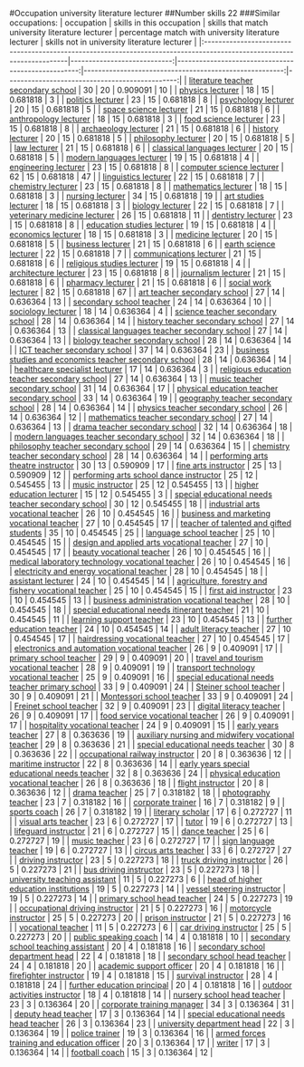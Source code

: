 #Occupation university literature lecturer
##Number skills 22
###Similar occupations:
| occupation                                                                                                            |   skills in this occupation |   skills that match university literature lecturer |   percentage match with university literature lecturer |   skills not in university literature lecturer |
|:----------------------------------------------------------------------------------------------------------------------|----------------------------:|---------------------------------------------------:|-------------------------------------------------------:|-----------------------------------------------:|
| [literature teacher secondary school](literature_teacher_secondary_school.md)                                         |                          30 |                                                 20 |                                               0.909091 |                                             10 |
| [physics lecturer](physics_lecturer.md)                                                                               |                          18 |                                                 15 |                                               0.681818 |                                              3 |
| [politics lecturer](politics_lecturer.md)                                                                             |                          23 |                                                 15 |                                               0.681818 |                                              8 |
| [psychology lecturer](psychology_lecturer.md)                                                                         |                          20 |                                                 15 |                                               0.681818 |                                              5 |
| [space science lecturer](space_science_lecturer.md)                                                                   |                          21 |                                                 15 |                                               0.681818 |                                              6 |
| [anthropology lecturer](anthropology_lecturer.md)                                                                     |                          18 |                                                 15 |                                               0.681818 |                                              3 |
| [food science lecturer](food_science_lecturer.md)                                                                     |                          23 |                                                 15 |                                               0.681818 |                                              8 |
| [archaeology lecturer](archaeology_lecturer.md)                                                                       |                          21 |                                                 15 |                                               0.681818 |                                              6 |
| [history lecturer](history_lecturer.md)                                                                               |                          20 |                                                 15 |                                               0.681818 |                                              5 |
| [philosophy lecturer](philosophy_lecturer.md)                                                                         |                          20 |                                                 15 |                                               0.681818 |                                              5 |
| [law lecturer](law_lecturer.md)                                                                                       |                          21 |                                                 15 |                                               0.681818 |                                              6 |
| [classical languages lecturer](classical_languages_lecturer.md)                                                       |                          20 |                                                 15 |                                               0.681818 |                                              5 |
| [modern languages lecturer](modern_languages_lecturer.md)                                                             |                          19 |                                                 15 |                                               0.681818 |                                              4 |
| [engineering lecturer](engineering_lecturer.md)                                                                       |                          23 |                                                 15 |                                               0.681818 |                                              8 |
| [computer science lecturer](computer_science_lecturer.md)                                                             |                          62 |                                                 15 |                                               0.681818 |                                             47 |
| [linguistics lecturer](linguistics_lecturer.md)                                                                       |                          22 |                                                 15 |                                               0.681818 |                                              7 |
| [chemistry lecturer](chemistry_lecturer.md)                                                                           |                          23 |                                                 15 |                                               0.681818 |                                              8 |
| [mathematics lecturer](mathematics_lecturer.md)                                                                       |                          18 |                                                 15 |                                               0.681818 |                                              3 |
| [nursing lecturer](nursing_lecturer.md)                                                                               |                          34 |                                                 15 |                                               0.681818 |                                             19 |
| [art studies lecturer](art_studies_lecturer.md)                                                                       |                          18 |                                                 15 |                                               0.681818 |                                              3 |
| [biology lecturer](biology_lecturer.md)                                                                               |                          22 |                                                 15 |                                               0.681818 |                                              7 |
| [veterinary medicine lecturer](veterinary_medicine_lecturer.md)                                                       |                          26 |                                                 15 |                                               0.681818 |                                             11 |
| [dentistry lecturer](dentistry_lecturer.md)                                                                           |                          23 |                                                 15 |                                               0.681818 |                                              8 |
| [education studies lecturer](education_studies_lecturer.md)                                                           |                          19 |                                                 15 |                                               0.681818 |                                              4 |
| [economics lecturer](economics_lecturer.md)                                                                           |                          18 |                                                 15 |                                               0.681818 |                                              3 |
| [medicine lecturer](medicine_lecturer.md)                                                                             |                          20 |                                                 15 |                                               0.681818 |                                              5 |
| [business lecturer](business_lecturer.md)                                                                             |                          21 |                                                 15 |                                               0.681818 |                                              6 |
| [earth science lecturer](earth_science_lecturer.md)                                                                   |                          22 |                                                 15 |                                               0.681818 |                                              7 |
| [communications lecturer](communications_lecturer.md)                                                                 |                          21 |                                                 15 |                                               0.681818 |                                              6 |
| [religious studies lecturer](religious_studies_lecturer.md)                                                           |                          19 |                                                 15 |                                               0.681818 |                                              4 |
| [architecture lecturer](architecture_lecturer.md)                                                                     |                          23 |                                                 15 |                                               0.681818 |                                              8 |
| [journalism lecturer](journalism_lecturer.md)                                                                         |                          21 |                                                 15 |                                               0.681818 |                                              6 |
| [pharmacy lecturer](pharmacy_lecturer.md)                                                                             |                          21 |                                                 15 |                                               0.681818 |                                              6 |
| [social work lecturer](social_work_lecturer.md)                                                                       |                          82 |                                                 15 |                                               0.681818 |                                             67 |
| [art teacher secondary school](art_teacher_secondary_school.md)                                                       |                          27 |                                                 14 |                                               0.636364 |                                             13 |
| [secondary school teacher](secondary_school_teacher.md)                                                               |                          24 |                                                 14 |                                               0.636364 |                                             10 |
| [sociology lecturer](sociology_lecturer.md)                                                                           |                          18 |                                                 14 |                                               0.636364 |                                              4 |
| [science teacher secondary school](science_teacher_secondary_school.md)                                               |                          28 |                                                 14 |                                               0.636364 |                                             14 |
| [history teacher secondary school](history_teacher_secondary_school.md)                                               |                          27 |                                                 14 |                                               0.636364 |                                             13 |
| [classical languages teacher secondary school](classical_languages_teacher_secondary_school.md)                       |                          27 |                                                 14 |                                               0.636364 |                                             13 |
| [biology teacher secondary school](biology_teacher_secondary_school.md)                                               |                          28 |                                                 14 |                                               0.636364 |                                             14 |
| [ICT teacher secondary school](ICT_teacher_secondary_school.md)                                                       |                          37 |                                                 14 |                                               0.636364 |                                             23 |
| [business studies and economics teacher secondary school](business_studies_and_economics_teacher_secondary_school.md) |                          28 |                                                 14 |                                               0.636364 |                                             14 |
| [healthcare specialist lecturer](healthcare_specialist_lecturer.md)                                                   |                          17 |                                                 14 |                                               0.636364 |                                              3 |
| [religious education teacher secondary school](religious_education_teacher_secondary_school.md)                       |                          27 |                                                 14 |                                               0.636364 |                                             13 |
| [music teacher secondary school](music_teacher_secondary_school.md)                                                   |                          31 |                                                 14 |                                               0.636364 |                                             17 |
| [physical education teacher secondary school](physical_education_teacher_secondary_school.md)                         |                          33 |                                                 14 |                                               0.636364 |                                             19 |
| [geography teacher secondary school](geography_teacher_secondary_school.md)                                           |                          28 |                                                 14 |                                               0.636364 |                                             14 |
| [physics teacher secondary school](physics_teacher_secondary_school.md)                                               |                          26 |                                                 14 |                                               0.636364 |                                             12 |
| [mathematics teacher secondary school](mathematics_teacher_secondary_school.md)                                       |                          27 |                                                 14 |                                               0.636364 |                                             13 |
| [drama teacher secondary school](drama_teacher_secondary_school.md)                                                   |                          32 |                                                 14 |                                               0.636364 |                                             18 |
| [modern languages teacher secondary school](modern_languages_teacher_secondary_school.md)                             |                          32 |                                                 14 |                                               0.636364 |                                             18 |
| [philosophy teacher secondary school](philosophy_teacher_secondary_school.md)                                         |                          29 |                                                 14 |                                               0.636364 |                                             15 |
| [chemistry teacher secondary school](chemistry_teacher_secondary_school.md)                                           |                          28 |                                                 14 |                                               0.636364 |                                             14 |
| [performing arts theatre instructor](performing_arts_theatre_instructor.md)                                           |                          30 |                                                 13 |                                               0.590909 |                                             17 |
| [fine arts instructor](fine_arts_instructor.md)                                                                       |                          25 |                                                 13 |                                               0.590909 |                                             12 |
| [performing arts school dance instructor](performing_arts_school_dance_instructor.md)                                 |                          25 |                                                 12 |                                               0.545455 |                                             13 |
| [music instructor](music_instructor.md)                                                                               |                          25 |                                                 12 |                                               0.545455 |                                             13 |
| [higher education lecturer](higher_education_lecturer.md)                                                             |                          15 |                                                 12 |                                               0.545455 |                                              3 |
| [special educational needs teacher secondary school](special_educational_needs_teacher_secondary_school.md)           |                          30 |                                                 12 |                                               0.545455 |                                             18 |
| [industrial arts vocational teacher](industrial_arts_vocational_teacher.md)                                           |                          26 |                                                 10 |                                               0.454545 |                                             16 |
| [business and marketing vocational teacher](business_and_marketing_vocational_teacher.md)                             |                          27 |                                                 10 |                                               0.454545 |                                             17 |
| [teacher of talented and gifted students](teacher_of_talented_and_gifted_students.md)                                 |                          35 |                                                 10 |                                               0.454545 |                                             25 |
| [language school teacher](language_school_teacher.md)                                                                 |                          25 |                                                 10 |                                               0.454545 |                                             15 |
| [design and applied arts vocational teacher](design_and_applied_arts_vocational_teacher.md)                           |                          27 |                                                 10 |                                               0.454545 |                                             17 |
| [beauty vocational teacher](beauty_vocational_teacher.md)                                                             |                          26 |                                                 10 |                                               0.454545 |                                             16 |
| [medical laboratory technology vocational teacher](medical_laboratory_technology_vocational_teacher.md)               |                          26 |                                                 10 |                                               0.454545 |                                             16 |
| [electricity and energy vocational teacher](electricity_and_energy_vocational_teacher.md)                             |                          28 |                                                 10 |                                               0.454545 |                                             18 |
| [assistant lecturer](assistant_lecturer.md)                                                                           |                          24 |                                                 10 |                                               0.454545 |                                             14 |
| [agriculture, forestry and fishery vocational teacher](agriculture,_forestry_and_fishery_vocational_teacher.md)       |                          25 |                                                 10 |                                               0.454545 |                                             15 |
| [first aid instructor](first_aid_instructor.md)                                                                       |                          23 |                                                 10 |                                               0.454545 |                                             13 |
| [business administration vocational teacher](business_administration_vocational_teacher.md)                           |                          28 |                                                 10 |                                               0.454545 |                                             18 |
| [special educational needs itinerant teacher](special_educational_needs_itinerant_teacher.md)                         |                          21 |                                                 10 |                                               0.454545 |                                             11 |
| [learning support teacher](learning_support_teacher.md)                                                               |                          23 |                                                 10 |                                               0.454545 |                                             13 |
| [further education teacher](further_education_teacher.md)                                                             |                          24 |                                                 10 |                                               0.454545 |                                             14 |
| [adult literacy teacher](adult_literacy_teacher.md)                                                                   |                          27 |                                                 10 |                                               0.454545 |                                             17 |
| [hairdressing vocational teacher](hairdressing_vocational_teacher.md)                                                 |                          27 |                                                 10 |                                               0.454545 |                                             17 |
| [electronics and automation vocational teacher](electronics_and_automation_vocational_teacher.md)                     |                          26 |                                                  9 |                                               0.409091 |                                             17 |
| [primary school teacher](primary_school_teacher.md)                                                                   |                          29 |                                                  9 |                                               0.409091 |                                             20 |
| [travel and tourism vocational teacher](travel_and_tourism_vocational_teacher.md)                                     |                          28 |                                                  9 |                                               0.409091 |                                             19 |
| [transport technology vocational teacher](transport_technology_vocational_teacher.md)                                 |                          25 |                                                  9 |                                               0.409091 |                                             16 |
| [special educational needs teacher primary school](special_educational_needs_teacher_primary_school.md)               |                          33 |                                                  9 |                                               0.409091 |                                             24 |
| [Steiner school teacher](Steiner_school_teacher.md)                                                                   |                          30 |                                                  9 |                                               0.409091 |                                             21 |
| [Montessori school teacher](Montessori_school_teacher.md)                                                             |                          33 |                                                  9 |                                               0.409091 |                                             24 |
| [Freinet school teacher](Freinet_school_teacher.md)                                                                   |                          32 |                                                  9 |                                               0.409091 |                                             23 |
| [digital literacy teacher](digital_literacy_teacher.md)                                                               |                          26 |                                                  9 |                                               0.409091 |                                             17 |
| [food service vocational teacher](food_service_vocational_teacher.md)                                                 |                          26 |                                                  9 |                                               0.409091 |                                             17 |
| [hospitality vocational teacher](hospitality_vocational_teacher.md)                                                   |                          24 |                                                  9 |                                               0.409091 |                                             15 |
| [early years teacher](early_years_teacher.md)                                                                         |                          27 |                                                  8 |                                               0.363636 |                                             19 |
| [auxiliary nursing and midwifery vocational teacher](auxiliary_nursing_and_midwifery_vocational_teacher.md)           |                          29 |                                                  8 |                                               0.363636 |                                             21 |
| [special educational needs teacher](special_educational_needs_teacher.md)                                             |                          30 |                                                  8 |                                               0.363636 |                                             22 |
| [occupational railway instructor](occupational_railway_instructor.md)                                                 |                          20 |                                                  8 |                                               0.363636 |                                             12 |
| [maritime instructor](maritime_instructor.md)                                                                         |                          22 |                                                  8 |                                               0.363636 |                                             14 |
| [early years special educational needs teacher](early_years_special_educational_needs_teacher.md)                     |                          32 |                                                  8 |                                               0.363636 |                                             24 |
| [physical education vocational teacher](physical_education_vocational_teacher.md)                                     |                          26 |                                                  8 |                                               0.363636 |                                             18 |
| [flight instructor](flight_instructor.md)                                                                             |                          20 |                                                  8 |                                               0.363636 |                                             12 |
| [drama teacher](drama_teacher.md)                                                                                     |                          25 |                                                  7 |                                               0.318182 |                                             18 |
| [photography teacher](photography_teacher.md)                                                                         |                          23 |                                                  7 |                                               0.318182 |                                             16 |
| [corporate trainer](corporate_trainer.md)                                                                             |                          16 |                                                  7 |                                               0.318182 |                                              9 |
| [sports coach](sports_coach.md)                                                                                       |                          26 |                                                  7 |                                               0.318182 |                                             19 |
| [literary scholar](literary_scholar.md)                                                                               |                          17 |                                                  6 |                                               0.272727 |                                             11 |
| [visual arts teacher](visual_arts_teacher.md)                                                                         |                          23 |                                                  6 |                                               0.272727 |                                             17 |
| [tutor](tutor.md)                                                                                                     |                          19 |                                                  6 |                                               0.272727 |                                             13 |
| [lifeguard instructor](lifeguard_instructor.md)                                                                       |                          21 |                                                  6 |                                               0.272727 |                                             15 |
| [dance teacher](dance_teacher.md)                                                                                     |                          25 |                                                  6 |                                               0.272727 |                                             19 |
| [music teacher](music_teacher.md)                                                                                     |                          23 |                                                  6 |                                               0.272727 |                                             17 |
| [sign language teacher](sign_language_teacher.md)                                                                     |                          19 |                                                  6 |                                               0.272727 |                                             13 |
| [circus arts teacher](circus_arts_teacher.md)                                                                         |                          33 |                                                  6 |                                               0.272727 |                                             27 |
| [driving instructor](driving_instructor.md)                                                                           |                          23 |                                                  5 |                                               0.227273 |                                             18 |
| [truck driving instructor](truck_driving_instructor.md)                                                               |                          26 |                                                  5 |                                               0.227273 |                                             21 |
| [bus driving instructor](bus_driving_instructor.md)                                                                   |                          23 |                                                  5 |                                               0.227273 |                                             18 |
| [university teaching assistant](university_teaching_assistant.md)                                                     |                          11 |                                                  5 |                                               0.227273 |                                              6 |
| [head of higher education institutions](head_of_higher_education_institutions.md)                                     |                          19 |                                                  5 |                                               0.227273 |                                             14 |
| [vessel steering instructor](vessel_steering_instructor.md)                                                           |                          19 |                                                  5 |                                               0.227273 |                                             14 |
| [primary school head teacher](primary_school_head_teacher.md)                                                         |                          24 |                                                  5 |                                               0.227273 |                                             19 |
| [occupational driving instructor](occupational_driving_instructor.md)                                                 |                          21 |                                                  5 |                                               0.227273 |                                             16 |
| [motorcycle instructor](motorcycle_instructor.md)                                                                     |                          25 |                                                  5 |                                               0.227273 |                                             20 |
| [prison instructor](prison_instructor.md)                                                                             |                          21 |                                                  5 |                                               0.227273 |                                             16 |
| [vocational teacher](vocational_teacher.md)                                                                           |                          11 |                                                  5 |                                               0.227273 |                                              6 |
| [car driving instructor](car_driving_instructor.md)                                                                   |                          25 |                                                  5 |                                               0.227273 |                                             20 |
| [public speaking coach](public_speaking_coach.md)                                                                     |                          14 |                                                  4 |                                               0.181818 |                                             10 |
| [secondary school teaching assistant](secondary_school_teaching_assistant.md)                                         |                          20 |                                                  4 |                                               0.181818 |                                             16 |
| [secondary school department head](secondary_school_department_head.md)                                               |                          22 |                                                  4 |                                               0.181818 |                                             18 |
| [secondary school head teacher](secondary_school_head_teacher.md)                                                     |                          24 |                                                  4 |                                               0.181818 |                                             20 |
| [academic support officer](academic_support_officer.md)                                                               |                          20 |                                                  4 |                                               0.181818 |                                             16 |
| [firefighter instructor](firefighter_instructor.md)                                                                   |                          19 |                                                  4 |                                               0.181818 |                                             15 |
| [survival instructor](survival_instructor.md)                                                                         |                          28 |                                                  4 |                                               0.181818 |                                             24 |
| [further education principal](further_education_principal.md)                                                         |                          20 |                                                  4 |                                               0.181818 |                                             16 |
| [outdoor activities instructor](outdoor_activities_instructor.md)                                                     |                          18 |                                                  4 |                                               0.181818 |                                             14 |
| [nursery school head teacher](nursery_school_head_teacher.md)                                                         |                          23 |                                                  3 |                                               0.136364 |                                             20 |
| [corporate training manager](corporate_training_manager.md)                                                           |                          34 |                                                  3 |                                               0.136364 |                                             31 |
| [deputy head teacher](deputy_head_teacher.md)                                                                         |                          17 |                                                  3 |                                               0.136364 |                                             14 |
| [special educational needs head teacher](special_educational_needs_head_teacher.md)                                   |                          26 |                                                  3 |                                               0.136364 |                                             23 |
| [university department head](university_department_head.md)                                                           |                          22 |                                                  3 |                                               0.136364 |                                             19 |
| [police trainer](police_trainer.md)                                                                                   |                          19 |                                                  3 |                                               0.136364 |                                             16 |
| [armed forces training and education officer](armed_forces_training_and_education_officer.md)                         |                          20 |                                                  3 |                                               0.136364 |                                             17 |
| [writer](writer.md)                                                                                                   |                          17 |                                                  3 |                                               0.136364 |                                             14 |
| [football coach](football_coach.md)                                                                                   |                          15 |                                                  3 |                                               0.136364 |                                             12 |
